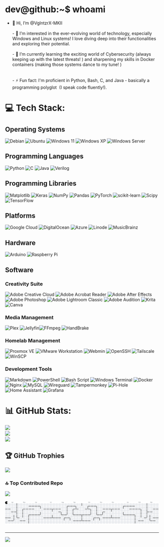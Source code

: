 # dev@github:~$ whoami

- 👋 Hi, I’m @VglntzrX-MKII<br><br>- 👀 I’m interested in the ever-evolving world of technology, especially Windows and Linux systems! I love diving deep into their functionalities and exploring their potential.<br><br>- 🌱 I’m currently learning the exciting world of Cybersecurity (always keeping up with the latest threats! ) and sharpening my skills in Docker containers (making those systems dance to my tune! )<br><br><br>- ⚡ Fun fact:  I'm proficient in Python, Bash, C, and Java - basically a programming polyglot ️ (I speak code fluently!).


# 💻 Tech Stack:

## Operating Systems
![Debian](https://img.shields.io/badge/Debian-D70A53?style=for-the-badge&logo=debian&logoColor=white) ![Ubuntu](https://img.shields.io/badge/Ubuntu-E95420?style=for-the-badge&logo=ubuntu&logoColor=white)
![Windows 11](https://img.shields.io/badge/Windows%2011-%230079d5.svg?style=for-the-badge&logo=Windows%2011&logoColor=white) ![Windows XP](https://img.shields.io/badge/Windows%20xp-003399?style=for-the-badge&logo=windowsxp&logoColor=white) ![Windows Server](https://img.shields.io/badge/Windows%20Server-0078D6?style=for-the-badge&logo=windows&logoColor=white)


## Programming Languages
![Python](https://img.shields.io/badge/python-3670A0?style=for-the-badge&logo=python&logoColor=ffdd54) ![C](https://img.shields.io/badge/c-%2300599C.svg?style=for-the-badge&logo=c&logoColor=white) ![Java](https://img.shields.io/badge/java-%23ED8B00.svg?style=for-the-badge&logo=openjdk&logoColor=white) ![Verilog](https://img.shields.io/badge/Verilog-0071C5?style=for-the-badge&logo=intel&logoColor=white)


## Programming Libraries
![Matplotlib](https://img.shields.io/badge/Matplotlib-%23ffffff.svg?style=for-the-badge&logo=Matplotlib&logoColor=black) ![Keras](https://img.shields.io/badge/Keras-%23D00000.svg?style=for-the-badge&logo=Keras&logoColor=white) ![NumPy](https://img.shields.io/badge/numpy-%23013243.svg?style=for-the-badge&logo=numpy&logoColor=white) ![Pandas](https://img.shields.io/badge/pandas-%23150458.svg?style=for-the-badge&logo=pandas&logoColor=white) ![PyTorch](https://img.shields.io/badge/PyTorch-%23EE4C2C.svg?style=for-the-badge&logo=PyTorch&logoColor=white) ![scikit-learn](https://img.shields.io/badge/scikit--learn-%23F7931E.svg?style=for-the-badge&logo=scikit-learn&logoColor=white) ![Scipy](https://img.shields.io/badge/SciPy-%230C55A5.svg?style=for-the-badge&logo=scipy&logoColor=%white) ![TensorFlow](https://img.shields.io/badge/TensorFlow-%23FF6F00.svg?style=for-the-badge&logo=TensorFlow&logoColor=white)

## Platforms
![Google Cloud](https://img.shields.io/badge/GoogleCloud-%234285F4.svg?style=for-the-badge&logo=google-cloud&logoColor=white) ![DigitalOcean](https://img.shields.io/badge/DigitalOcean-%230167ff.svg?style=for-the-badge&logo=digitalOcean&logoColor=white) ![Azure](https://img.shields.io/badge/azure-%230072C6.svg?style=for-the-badge&logo=microsoftazure&logoColor=white) ![Linode](https://img.shields.io/badge/linode-00A95C?style=for-the-badge&logo=linode&logoColor=white) ![MusicBrainz](https://img.shields.io/badge/Musicbrainz-EB743B?style=for-the-badge&logo=musicbrainz&logoColor=BA478F)
## Hardware
![Arduino](https://img.shields.io/badge/-Arduino-00979D?style=for-the-badge&logo=Arduino&logoColor=white) ![Raspberry Pi](https://img.shields.io/badge/-Raspberry_Pi-C51A4A?style=for-the-badge&logo=Raspberry-Pi)
## Software

### Creativity Suite
 ![Adobe Creative Cloud](https://img.shields.io/badge/Adobe%20Creative%20Cloud-DA1F26.svg?style=for-the-badge&logo=Adobe%20Creative%20Cloud&logoColor=white) ![Adobe Acrobat Reader](https://img.shields.io/badge/Adobe%20Acrobat%20Reader-EC1C24.svg?style=for-the-badge&logo=Adobe%20Acrobat%20Reader&logoColor=white) ![Adobe After Effects](https://img.shields.io/badge/Adobe%20After%20Effects-9999FF.svg?style=for-the-badge&logo=Adobe%20After%20Effects&logoColor=white) ![Adobe Photoshop](https://img.shields.io/badge/adobe%20photoshop-%2331A8FF.svg?style=for-the-badge&logo=adobe%20photoshop&logoColor=white) ![Adobe Lightroom Classic](https://img.shields.io/badge/Adobe%20Lightroom%20Classic-31A8FF.svg?style=for-the-badge&logo=Adobe%20Lightroom%20Classic&logoColor=white) ![Adobe Audition](https://img.shields.io/badge/Adobe%20Audition-9999FF.svg?style=for-the-badge&logo=Adobe%20Audition&logoColor=white) ![Krita](https://img.shields.io/badge/Krita-203759?style=for-the-badge&logo=krita&logoColor=EEF37B) ![Canva](https://img.shields.io/badge/Canva-%2300C4CC.svg?style=for-the-badge&logo=Canva&logoColor=white)

### Media Management
![Plex](https://img.shields.io/badge/plex-%23E5A00D.svg?style=for-the-badge&logo=plex&logoColor=white) ![Jellyfin](https://img.shields.io/badge/jellyfin-%23000B25.svg?style=for-the-badge&logo=Jellyfin&logoColor=00A4DC)![FFmpeg](https://shields.io/badge/FFmpeg-%23171717.svg?logo=ffmpeg&style=for-the-badge&labelColor=171717&logoColor=5cb85c) ![HandBrake](https://img.shields.io/badge/HandBrake-CC0000?style=for-the-badge&logo=handbrake&logoColor=white)


### Homelab Management
![Proxmox VE](https://img.shields.io/badge/Proxmox%20VE-E57000?style=for-the-badge&logo=proxmox&logoColor=white) ![VMware Workstation](https://img.shields.io/badge/VMware%20Workstation-607078?style=for-the-badge&logo=vmware&logoColor=white) ![Webmin](https://img.shields.io/badge/Webmin-1D70B7?style=for-the-badge&logo=webmin&logoColor=white) ![OpenSSH](https://img.shields.io/badge/OpenSSH-08B132?style=for-the-badge&logo=openssh&logoColor=white) ![Tailscale](https://img.shields.io/badge/Tailscale-0057D5?style=for-the-badge&logo=tailscale&logoColor=white) ![WinSCP](https://img.shields.io/badge/WinSCP-0096D6?style=for-the-badge&logo=winscp&logoColor=white)


### Development Tools 
![Markdown](https://img.shields.io/badge/markdown-%23000000.svg?style=for-the-badge&logo=markdown&logoColor=white) ![PowerShell](https://img.shields.io/badge/PowerShell-%235391FE.svg?style=for-the-badge&logo=powershell&logoColor=white)  ![Bash Script](https://img.shields.io/badge/bash_script-%23121011.svg?style=for-the-badge&logo=gnu-bash&logoColor=white) ![Windows Terminal](https://img.shields.io/badge/Windows%20Terminal-%234D4D4D.svg?style=for-the-badge&logo=windows-terminal&logoColor=white) ![Docker](https://img.shields.io/badge/docker-%230db7ed.svg?style=for-the-badge&logo=docker&logoColor=white) ![Nginx](https://img.shields.io/badge/nginx-%23009639.svg?style=for-the-badge&logo=nginx&logoColor=white) ![MySQL](https://img.shields.io/badge/mysql-4479A1.svg?style=for-the-badge&logo=mysql&logoColor=white)   ![Wireguard](https://img.shields.io/badge/wireguard-%2388171A.svg?style=for-the-badge&logo=wireguard&logoColor=white) ![Tampermonkey](https://img.shields.io/badge/tampermonkey-%2300485B.svg?style=for-the-badge&logo=tampermonkey&logoColor=white) ![Pi-Hole](https://img.shields.io/badge/pihole-%2396060C.svg?style=for-the-badge&logo=pi-hole&logoColor=white) ![Home Assistant](https://img.shields.io/badge/home%20assistant-%2341BDF5.svg?style=for-the-badge&logo=home-assistant&logoColor=white) ![Grafana](https://img.shields.io/badge/grafana-%23F46800.svg?style=for-the-badge&logo=grafana&logoColor=white) 


###
# 📊 GitHub Stats:
![](https://github-readme-stats.vercel.app/api?username=VglntzrX-MKII&theme=midnight-purple&hide_border=false&include_all_commits=true&count_private=true)<br/>
![](https://nirzak-streak-stats.vercel.app/?user=VglntzrX-MKII&theme=midnight-purple&hide_border=false)<br/>
![](https://github-readme-stats.vercel.app/api/top-langs/?username=VglntzrX-MKII&theme=midnight-purple&hide_border=false&include_all_commits=true&count_private=true&layout=compact)

## 🏆 GitHub Trophies
![](https://github-profile-trophy.vercel.app/?username=VglntzrX-MKII&theme=tokyonight&no-frame=true&no-bg=true&margin-w=4)

### 🔝 Top Contributed Repo
![](https://github-contributor-stats.vercel.app/api?username=VglntzrX-MKII&limit=5&theme=dark&combine_all_yearly_contributions=true)

<picture>
  <source media="(prefers-color-scheme: dark)" srcset="https://raw.githubusercontent.com/VglntzrX-MKII/VglntzrX-MKII/output/pacman-contribution-graph-dark.svg">
  <source media="(prefers-color-scheme: light)" srcset="https://raw.githubusercontent.com/VglntzrX-MKII/VglntzrX-MKII/output/pacman-contribution-graph.svg">
  <img alt="pacman contribution graph" src="https://raw.githubusercontent.com/VglntzrX-MKII/VglntzrX-MKII/output/pacman-contribution-graph.svg">
</picture>

###

---
![](https://komarev.com/ghpvc/?username=VglntzrX-MKII)

<!---
VglntzrX-MKII/VglntzrX-MKII is a ✨ special ✨ repository because its `README.md` (this file) appears on your GitHub profile.
You can click the Preview link to take a look at your changes.
--->

